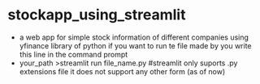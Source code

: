 # stockapp_using_streamlit
<ul>
<li>
  a web app for simple stock information of different companies using yfinance library of python
if you want to run te file made by you write this line in the command prompt</li>
  

<li>your_path >streamlit run file_name.py
#streamlit only suports .py extensions file it does not support any other form (as of now)</li>
</ul>




